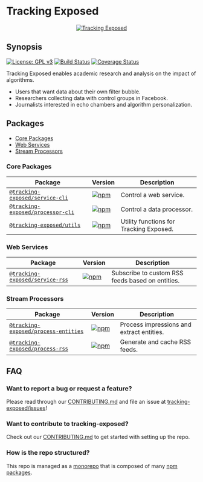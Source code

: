 # Tracking Exposed

<p align="center">
  <a href="https://tracking.exposed">
    <img alt="Tracking Exposed" src="https://cdn.rawgit.com/tracking-exposed/tracking-exposed/master/logo.svg">
  </a>
</p>

## Synopsis

[![License: GPL v3](https://img.shields.io/badge/License-GPL%20v3-blue.svg)](https://www.gnu.org/licenses/gpl-3.0) [![Build Status](https://travis-ci.org/tracking-exposed/tracking-exposed.svg?branch=master)](https://travis-ci.org/tracking-exposed/tracking-exposed) [![Coverage Status](https://coveralls.io/repos/github/tracking-exposed/tracking-exposed/badge.svg)](https://coveralls.io/github/tracking-exposed/tracking-exposed)

Tracking Exposed enables academic research and analysis on the impact of algorithms.

- Users that want data about their own filter bubble.
- Researchers collecting data with control groups in Facebook.
- Journalists interested in echo chambers and algorithm personalization.

## Packages

- [Core Packages](#core-packages)
- [Web Services](#web-services)
- [Stream Processors](#stream-processors)

### Core Packages

| Package | Version | Description |
|---------|---------|-------------|
| [`@tracking-exposed/service-cli`](/packages/service-cli) | [![npm](https://img.shields.io/npm/v/@tracking-exposed/service-cli.svg?maxAge=2592000)](https://www.npmjs.com/package/@tracking-exposed/service-cli) | Control a web service. |
| [`@tracking-exposed/processor-cli`](/packages/processor-cli) | [![npm](https://img.shields.io/npm/v/@tracking-exposed/processor-cli.svg?maxAge=2592000)](https://www.npmjs.com/package/@tracking-exposed/processor-cli) | Control a data processor. |
| [`@tracking-exposed/utils`](/packages/utils) | [![npm](https://img.shields.io/npm/v/@tracking-exposed/utils.svg?maxAge=2592000)](https://www.npmjs.com/package/@tracking-exposed/utils) | Utility functions for Tracking Exposed. |

### Web Services

| Package | Version | Description |
|---------|---------|-------------|
| [`@tracking-exposed/service-rss`](/packages/service-rss) | [![npm](https://img.shields.io/npm/v/@tracking-exposed/service-rss.svg?maxAge=2592000)](https://www.npmjs.com/package/@tracking-exposed/service-rss) | Subscribe to custom RSS feeds based on entities. |

### Stream Processors

| Package | Version | Description |
|---------|---------|-------------|
| [`@tracking-exposed/process-entities`](/packages/process-entities) | [![npm](https://img.shields.io/npm/v/@tracking-exposed/process-entities.svg?maxAge=2592000)](https://www.npmjs.com/package/@tracking-exposed/process-entities) | Process impressions and extract entities. |
| [`@tracking-exposed/process-rss`](/packages/process-rss) | [![npm](https://img.shields.io/npm/v/@tracking-exposed/process-rss.svg?maxAge=2592000)](https://www.npmjs.com/package/@tracking-exposed/process-rss) | Generate and cache RSS feeds. |

## FAQ

### Want to report a bug or request a feature?

Please read through our [CONTRIBUTING.md](CONTRIBUTING.md) and file an issue at [tracking-exposed/issues](https://github.com/tracking-exposed/tracking-exposed/issues)!

### Want to contribute to tracking-exposed?

Check out our [CONTRIBUTING.md](CONTRIBUTING.md) to get started with setting up the repo.

### How is the repo structured?

This repo is managed as a [monorepo](https://github.com/lerna/lerna) that is composed of many [npm packages](packages).
